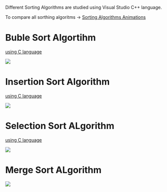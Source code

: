 Different Sorting Algorithms are studied using Visual Studio C++ language.

To compare all sorthing algoritms -> [Sorting Algorithms Animations](https://www.toptal.com/developers/sorting-algorithms)

# Buble Sort Algortihm

[using C language](https://github.com/okanokumus/Programming/blob/master/C/buble_sort.txt) 

![](http://www.w3resource.com/w3r_images/bubble-short.png)

# Insertion Sort Algorithm

[using C language](https://github.com/okanokumus/Programming/blob/master/C/insertion_sort.txt)

![](http://www.w3resource.com/w3r_images/insertion-sort.png)

# Selection Sort ALgorithm

[using C language](https://github.com/okanokumus/Programming/blob/master/C/selection_sort.txt)

![](https://www.tutorialspoint.com/data_structures_algorithms/images/selection_sort.jpg)

# Merge Sort ALgorithm

![](http://www.geeksforgeeks.org/wp-content/uploads/gq/2013/03/Merge-Sort.png)
